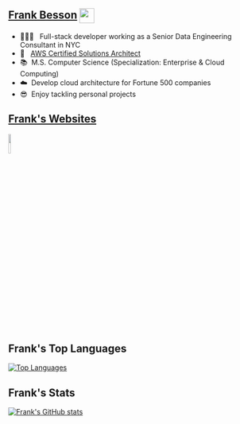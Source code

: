 ## [Frank Besson]( https://linktr.ee/frankbesson ) <img src="https://frankbesson.com/static/icons/frankbesson.ico" style="width: 30px; height: 30px; text-align: center; vertical-align: middle;">
- 👨🏻‍💻&nbsp;&nbsp;&nbsp;Full-stack developer working as a Senior Data Engineering Consultant in NYC 
- 🪪&nbsp;&nbsp;&nbsp;[AWS Certified Solutions Architect](https://www.credly.com/badges/f80c124e-1a22-4eba-be8a-8066d69e8f14)
- 📚&nbsp;&nbsp;M.S. Computer Science (Specialization: Enterprise & Cloud Computing)
- ☁️&nbsp;&nbsp;Develop cloud architecture for Fortune 500 companies
- 😎&nbsp;&nbsp;Enjoy tackling personal projects

## [Frank's Websites]( https://linktr.ee/frankbesson )
<img src="https://frankbesson.com/static/images/linktree.svg" style="width:10%;">

## Frank's Top Languages
[![Top Languages](https://github-readme-stats.vercel.app/api/top-langs/?username=frank-besson&layout=compact)](https://github.com/anuraghazra/github-readme-stats)

## Frank's Stats
[![Frank's GitHub stats](https://github-readme-stats.vercel.app/api?username=frank-besson)](https://github.com/anuraghazra/github-readme-stats)
